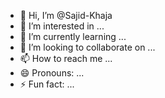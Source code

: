 - 👋 Hi, I’m @Sajid-Khaja
- 👀 I’m interested in ...
- 🌱 I’m currently learning ...
- 💞️ I’m looking to collaborate on ...
- 📫 How to reach me ...
- 😄 Pronouns: ...
- ⚡ Fun fact: ...

<!---
Sajid-Khaja/Sajid-Khaja is a ✨ special ✨ repository because its `README.md` (this file) appears on your GitHub profile.
You can click the Preview link to take a look at your changes.
--->
